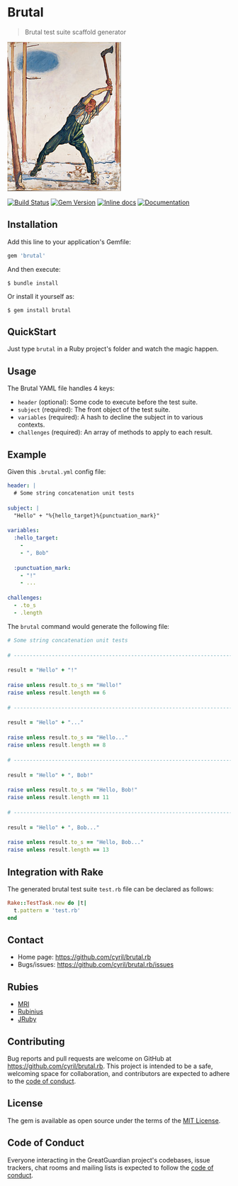 # Brutal

> Brutal test suite scaffold generator

![A lumberjack brutally cutting a tree.](img/Ferdinand_Hodler_-_Woodcutter_-_Google_Art_Project.jpg)

[![Build Status](https://api.travis-ci.org/cyril/brutal.rb.svg?branch=master)][travis]
[![Gem Version](https://badge.fury.io/rb/brutal.svg)][gem]
[![Inline docs](https://inch-ci.org/github/cyril/brutal.rb.svg?branch=master)][inchpages]
[![Documentation](http://img.shields.io/:yard-docs-38c800.svg)][rubydoc]

## Installation

Add this line to your application's Gemfile:

```ruby
gem 'brutal'
```

And then execute:

    $ bundle install

Or install it yourself as:

    $ gem install brutal

## QuickStart

Just type `brutal` in a Ruby project's folder and watch the magic happen.

## Usage

The Brutal YAML file handles 4 keys:

* `header` (optional): Some code to execute before the test suite.
* `subject` (required): The front object of the test suite.
* `variables` (required): A hash to decline the subject in to various contexts.
* `challenges` (required): An array of methods to apply to each result.

## Example

Given this `.brutal.yml` config file:

```yaml
header: |
  # Some string concatenation unit tests

subject: |
  "Hello" + "%{hello_target}%{punctuation_mark}"

variables:
  :hello_target:
    -
    - ", Bob"

  :punctuation_mark:
    - "!"
    - ...

challenges:
  - .to_s
  - .length
```

The `brutal` command would generate the following file:

```ruby
# Some string concatenation unit tests

# ------------------------------------------------------------------------------

result = "Hello" + "!"

raise unless result.to_s == "Hello!"
raise unless result.length == 6

# ------------------------------------------------------------------------------

result = "Hello" + "..."

raise unless result.to_s == "Hello..."
raise unless result.length == 8

# ------------------------------------------------------------------------------

result = "Hello" + ", Bob!"

raise unless result.to_s == "Hello, Bob!"
raise unless result.length == 11

# ------------------------------------------------------------------------------

result = "Hello" + ", Bob..."

raise unless result.to_s == "Hello, Bob..."
raise unless result.length == 13
```

## Integration with Rake

The generated brutal test suite `test.rb` file can be declared as follows:

```ruby
Rake::TestTask.new do |t|
  t.pattern = 'test.rb'
end
```

## Contact

* Home page: https://github.com/cyril/brutal.rb
* Bugs/issues: https://github.com/cyril/brutal.rb/issues

## Rubies

* [MRI](https://www.ruby-lang.org/)
* [Rubinius](https://rubinius.com/)
* [JRuby](https://www.jruby.org/)

## Contributing

Bug reports and pull requests are welcome on GitHub at https://github.com/cyril/brutal.rb. This project is intended to be a safe, welcoming space for collaboration, and contributors are expected to adhere to the [code of conduct](https://github.com/cyril/brutal.rb/blob/master/CODE_OF_CONDUCT.md).

## License

The gem is available as open source under the terms of the [MIT License](https://opensource.org/licenses/MIT).

## Code of Conduct

Everyone interacting in the GreatGuardian project's codebases, issue trackers, chat rooms and mailing lists is expected to follow the [code of conduct](https://github.com/cyril/brutal.rb/blob/master/CODE_OF_CONDUCT.md).

[gem]: https://rubygems.org/gems/brutal
[travis]: https://travis-ci.org/cyril/brutal.rb
[inchpages]: https://inch-ci.org/github/cyril/brutal.rb
[rubydoc]: https://rubydoc.info/gems/brutal/frames
